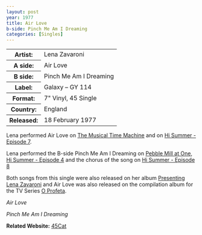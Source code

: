 ```yaml
---
layout: post
year: 1977
title: Air Love
b-side: Pinch Me Am I Dreaming
categories: [Singles]
---
```


<table>
<tr><th>Artist:</th><td>Lena Zavaroni</td></tr>
<tr><th>A side:</th><td>Air Love</td></tr>
<tr><th>B side:</th><td>Pinch Me Am I Dreaming</td></tr>
<tr><th>Label:</th><td>Galaxy – GY 114</td></tr>
<tr><th>Format:</th><td>7" Vinyl, 45 Single</td></tr>
<tr><th>Country:</th><td>England</td></tr>
<tr><th>Released:</th><td>18 February 1977</td></tr>
</table>

Lena performed Air Love on [The Musical Time Machine](/television/1977/the-musical-time-machine.html) and on [Hi Summer - Episode 7](/television/london%20weekend%20television/1977/08/28/hi-summer.html).

Lena performed the B-side Pinch Me Am I Dreaming on [Pebble Mill at One](), [Hi Summer - Episode 4]() and the chorus of the song on [Hi Summer - Episode 8]()

Both songs from this single were also released on her album [Presenting Lena Zavaroni]() and Air Love was also released on the compilation album for the TV Series [O Profeta]().

> <div class="responsive-video"><div id="player1"></div></div>

<cite>Air Love</cite>

> <div class="responsive-video"><div id="player2"></div></div>

<cite>Pinch Me Am I Dreaming</cite>

<script>
    var tag = document.createElement('script');
    tag.src = "//www.youtube.com/iframe_api";
    var firstScriptTag = document.getElementsByTagName('script')[0];
    firstScriptTag.parentNode.insertBefore(tag, firstScriptTag);

    var player;
    function onYouTubeIframeAPIReady() {
        player1 = new YT.Player('player1', {
            height: '480',
            width: '640',
            videoId: '2uWtecHKHRw',
            events: {
                'onStateChange': onPlayerStateChange
            }
        });
        player2 = new YT.Player('player2', {
            height: '480',
            width: '640',
            videoId: 'XTaSIoMmddg',
            events: {
                'onStateChange': onPlayerStateChange
            }
        });
    }

    function onPlayerStateChange(event) {
        if (event.data == YT.PlayerState.PLAYING) {
            stopVideo(event.target.a.id);
        }
    }

    function stopVideo(player_id) {
        if (player_id == "player1") {
            player2.stopVideo();
        } else if (player_id == "player2") {
            player1.stopVideo();
        }
    }
</script>

**Related Website:**
<span class="post-categories">[45Cat](http://www.45cat.com/record/gy114)</span>
